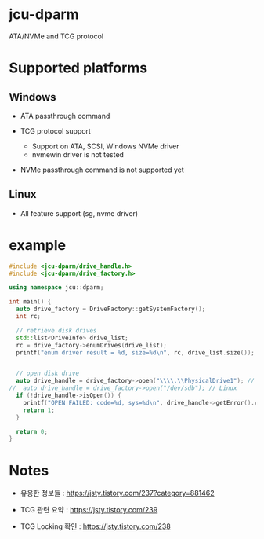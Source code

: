 # jcu-dparm

ATA/NVMe and TCG protocol



# Supported platforms

## Windows

* ATA passthrough command
* TCG protocol support
  - Support on ATA, SCSI, Windows NVMe driver
  - nvmewin driver is not tested

* NVMe passthrough command is not supported yet

## Linux

* All feature support (sg, nvme driver)



# example
```cpp
#include <jcu-dparm/drive_handle.h>
#include <jcu-dparm/drive_factory.h>

using namespace jcu::dparm;

int main() {
  auto drive_factory = DriveFactory::getSystemFactory();
  int rc;

  // retrieve disk drives
  std::list<DriveInfo> drive_list;
  rc = drive_factory->enumDrives(drive_list);
  printf("enum driver result = %d, size=%d\n", rc, drive_list.size());


  // open disk drive
  auto drive_handle = drive_factory->open("\\\\.\\PhysicalDrive1"); // Windows
//  auto drive_handle = drive_factory->open("/dev/sdb"); // Linux
  if (!drive_handle->isOpen()) {
    printf("OPEN FAILED: code=%d, sys=%d\n", drive_handle->getError().code, drive_handle->getError().sys_error);
    return 1;
  }

  return 0;
}
```


# Notes

* 유용한 정보들 : https://jsty.tistory.com/237?category=881462

* TCG 관련 요약 : https://jsty.tistory.com/239

* TCG Locking 확인 : https://jsty.tistory.com/238
